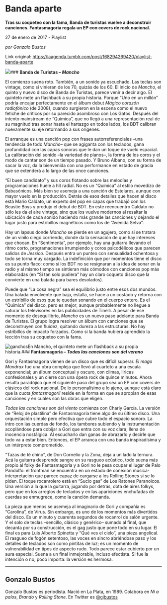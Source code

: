 # Banda aparte

**Tras su coqueteo con la fama, Banda de turistas vuelve a deconstruir canciones. Fantasmagoria regala un EP con covers de rock nacional.**

27 de enero de 2017 - Playlist

_por Gonzalo Bustos_

Link original: https://laagenda.tumblr.com/post/168294269420/playlist-banda-aparte

![](https://64.media.tumblr.com/669e0a4f7362b77fde36cef2a242173a/tumblr_inline_pk15oyh3Aw1t6q87u_500.jpg)### **Banda de Turistas – *Mancho***

El comienzo suena roto. También, a un sonido ya escuchado. Las teclas son vintage, como si vinieran de los 70, quizás de los 60. El inicio de *Mancho*, el quinto y nuevo disco de Banda de Turistas, parece venir a decir algo. El quinteto mete un flashback a su propia historia. Porque “Uno en un millón” podría encajar perfectamente en el álbum debut *Mágico corazón radiofónico* (de 2008), cuando surgieron en la escena como el nuevo fetiche de críticos por su parecido asombroso con Los Gatos. Después del intento mainstream de “Química”, que no llegó a una representación real de su magnitud tras sonar hasta el hartazgo en todos lados, los BDT calibran nuevamente su eje retornando a sus orígenes. 

El arranque es una canción pop con frases autorreferenciales –una tendencia de todo *Mancho*– que se agiganta con los teclados, gana profundidad con las capas sonoras que le dan un toque de vuelo espacial. La calibración del sonido –la variedad de planos–, la forma de los coros y el modo de cantar son de un tiempo pasado. Y Bruno Albano, con su forma de sacar la voz, da la bienvenida con una performance en estado de gracia que se extenderá a lo largo de las once canciones. 

 “El buen candidato” y sus coros flotando sobre las melodías y programaciones huele a hit radial. No es un “Química” al estilo movedizo de Babasónicos. Más bien se asemeja a una canción de Estelares, aunque con mayor vuelo en la producción. Detrás de esos detalles que hacen al disco está Mario Caldato, un experto del pop en capas que trabajó con los Beastie Boys y produjo el debut de BDT. En este reencuentro Caldato no sólo les da el aire vintage, sino que los vuelve modernos al resaltar la ubicación de cada sonido haciendo más grande las canciones y dejando el lugar justo para estribillos magnéticos como los de “Avenida Selva”. 

Hay un lapsus donde *Mancho* se pierde en un agujero, como si se tratara de un vinilo ciego corriendo, donde da la sensación de que hay intereses que chocan. En “Sentimenta”, por ejemplo, hay una guitarra llevando el ritmo corto, programaciones irrumpiendo y coros psicodélicos que parecen salidos de *Jessico*. Después entra un punteo con sensualidad ochentosa y todo se torna muy cargado. La indefinición que por momentos tiene el disco es su punto flaco: como si los BDT no se resignaran a la idea de sonar en la radio y al mismo tiempo se sintieran más cómodos con canciones pop más elaboradas (en “Si tan solo pudiera” hay un claro coqueto disco que la convierte en una balada para bares desolados). 

Puede que “La cosa negra” sea el equilibrio justo entre esos dos mundos. Una balada envolvente que baja, estalla, se hace a un costado y retorna con un estribillo de esos que te quedan sonando en el cuerpo entero. Es el “Química” del disco, pero es mejor; aunque probablemente no llegue a saturar los televisores en las publicidades de Tinelli. A pesar de ese momento de desequilibrio, *Mancho* es un nuevo paso adelante para Banda de Turistas. El grupo logra resolver un álbum con canciones que se deconstruyen con fluidez, quitando dureza a las estructuras. No hay estribillos de impacto forzados. Como si la banda hubiera aprendido la lección tras su coqueteo con la fama. 

![ganchos](https://64.media.tumblr.com/669e0a4f7362b77fde36cef2a242173a/tumblr_inline_pk15oyh3Aw1t6q87u_500.jpg)En Mancho, el quinteto mete un flashback a su propia historia.### **Fantasmagoria – *Todas las canciones son del verano***

Gori y Fantasmagoria vienen de un disco que es difícil superar. *El mago Mandrax* fue una obra compleja que llevó al cuarteto a una escala exponencial; un álbum conceptual y oscuro, con climas, liricas confesionales y un cierre con una ópera rock de quince minutos. Ahora resulta paradójico que el siguiente paso del grupo sea un EP con covers de clásicos del rock nacional. De lo personalísimo a lo ajeno, aunque está claro que la cuota *fantasmagoril* reside en la forma en que se apropian de esas canciones y en cuáles son las obras que eligen. 

*Todas las canciones son del viento* comienza con Charly García. La versión de “Reloj de plastilina” de Fantasmagoría tiene algo de su último disco. Una orquestación simple pero efectiva que cubre todo el espacio sonoro. La intro con las cuerdas de fondo, los tambores subiendo y la instrumentación acoplándose para cobijar a Gori que entra con su voz clara, llena de inocencia nostálgica. Al escucharlo dan ganas de abrazarlo y decirle que todo va a estar bien. Entonces, el EP arranca con una banda inspiradísima y un intérprete comprometido. 

 “Tazas de té chino”, de Don Cornelio y la Zona, deja a un lado la ternura. Acá la guitarra desprende sangre en su rasgueo acústico, todo suena más propio al folky de Fantasmagoría y a Gori no le pesa ocupar el lugar de Palo Pandolfo: el frontman se encuentra en un estado de conexión música-interpretación que parece capaz de cargarse a los Rolling Stones si se lo piden. El toque rocanrolero está en “Sucio gas” de Los Ratones Paranoicos. Una versión a la que la guitarra, jugando por detrás, dota de aires folkys, pero que en los arreglos de teclados y en las apariciones enchufadas de cuerdas se enmugrece, como la canción demanda. 

La pieza que menos se asemeja al imaginario de Gori y compañía es “Carolina”, de Virus. Sin embargo, es uno de los momentos más divertidos del disco. Es un minuto y cuarenta segundos de rocanrol de salón urgente. Y el solo de teclas –sencillo, clásico y genérico– sumado al final, que decanta por su construcción, es el gag justo que pone todo en su lugar. El final es para Luis Alberto Spinetta y “Qué ves el cielo”, una pieza angelical. El rasgueo de fogón setentoso, las voces en sincro abriéndose paso y los detalles de teclados son como pintitas de luz; es un momento de vulnerabilidad en tipos de aspecto rudo. Todo parece estar cubierto por un aura especial. Suena a un final inmejorable, incluso efectista. Si fue la intención o no, poco importa: la versión es hermosa. 

  




---

Gonzalo Bustos
--------------

 Gonzalo Bustos es periodista. Nació en La Plata, en 1989. Colabora en *Ni a palos*, *Brando* y *Rolling Stone*. En Twitter es [@gjbustos](https://twitter.com/gjbustos) 

